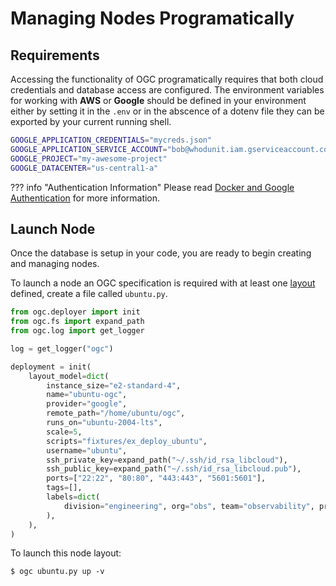 # Managing Nodes Programatically

## Requirements

Accessing the functionality of OGC programatically requires that both cloud credentials and database access are configured. The environment variables for working with **AWS** or **Google** should be defined in your environment either by setting it in the `.env` or in the abscence of a dotenv file they can be exported by your current running shell.

```bash
GOOGLE_APPLICATION_CREDENTIALS="mycreds.json"
GOOGLE_APPLICATION_SERVICE_ACCOUNT="bob@whodunit.iam.gserviceaccount.com"
GOOGLE_PROJECT="my-awesome-project"
GOOGLE_DATACENTER="us-central1-a"
```

??? info "Authentication Information"
    Please read [Docker and Google Authentication](../user-guide/configuration/docker/gcloud-auth.md) for more information.

## Launch Node

Once the database is setup in your code, you are ready to begin creating and managing nodes.

To launch a node an OGC specification is required with at least one [layout](../user-guide/defining-layouts.md) defined, create a file called `ubuntu.py`.

```python
from ogc.deployer import init
from ogc.fs import expand_path
from ogc.log import get_logger

log = get_logger("ogc")

deployment = init(
    layout_model=dict(
        instance_size="e2-standard-4",
        name="ubuntu-ogc",
        provider="google",
        remote_path="/home/ubuntu/ogc",
        runs_on="ubuntu-2004-lts",
        scale=5,
        scripts="fixtures/ex_deploy_ubuntu",
        username="ubuntu",
        ssh_private_key=expand_path("~/.ssh/id_rsa_libcloud"),
        ssh_public_key=expand_path("~/.ssh/id_rsa_libcloud.pub"),
        ports=["22:22", "80:80", "443:443", "5601:5601"],
        tags=[],
        labels=dict(
            division="engineering", org="obs", team="observability", project="perf"
        ),
    ),
)
```

To launch this node layout:

```
$ ogc ubuntu.py up -v
```